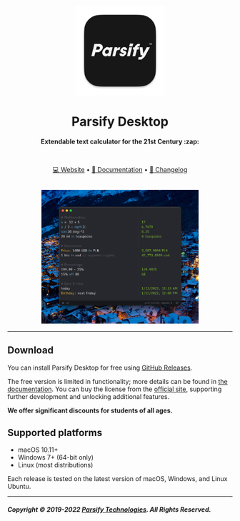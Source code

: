 <div align="center">
	<br>
	<br>
	<a href="https://parsify.app">
		<img src="icon.png" width="200" height="200">
	</a>
	<h1>Parsify Desktop</h1>
	<p>
		<b>Extendable text calculator for the 21st Century :zap:</b>
	</p>
	<br>
	<p>
		<a href="https://parsify.app">💻 Website</a>
		•
		<a href="https://docs.parsify.app">📄 Documentation</a>
		•
		<a href="https://headwayapp.co/parsify-changelog">📝 Changelog</a>
	</p>
	<br>
	<img src="screenshot.png" width="70%">
</div>

---

## Download

You can install Parsify Desktop for free using [GitHub Releases](https://github.com/parsify-dev/desktop/releases).

The free version is limited in functionality; more details can be found in [the documentation](https://docs.parsify.app/miscellaneous/free-vs-activated). You can buy the license from the [official site](https://parsify.app), supporting further development and unlocking additional features. 

**We offer significant discounts for students of all ages.**

## Supported platforms

- macOS 10.11+
- Windows 7+ (64-bit only)
- Linux (most distributions)

Each release is tested on the latest version of macOS, Windows, and Linux Ubuntu.

---

##### Copyright © 2019-2022 [Parsify Technologies](https://parsify.app/about). All Rights Reserved.
